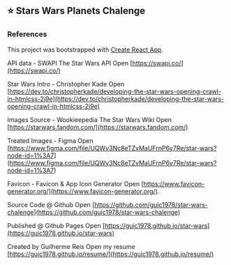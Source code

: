 ## ⭐ Stars Wars Planets Chalenge

### References

This project was bootstrapped with [Create React App](https://github.com/facebook/create-react-app).

API data - SWAPI The Star Wars API
Open [https://swapi.co/](https://swapi.co/)

Star Wars Intro - Christopher Kade
Open [https://dev.to/christopherkade/developing-the-star-wars-opening-crawl-in-htmlcss-2j9e](https://dev.to/christopherkade/developing-the-star-wars-opening-crawl-in-htmlcss-2j9e)

Images Source - Wookieepedia The Star Wars Wiki
Open [https://starwars.fandom.com/](https://starwars.fandom.com/)

Treated Images - Figma
Open [https://www.figma.com/file/UQWy3Nc8eTZvMaUFrnP6y7Re/star-wars?node-id=1%3A7] (https://www.figma.com/file/UQWy3Nc8eTZvMaUFrnP6y7Re/star-wars?node-id=1%3A7)

Favicon - Favicon & App Icon Generator
Open [https://www.favicon-generator.org/](https://www.favicon-generator.org/).

Source Code @ Github
Open [https://github.com/guic1978/star-wars-chalenge](https://github.com/guic1978/star-wars-chalenge)

Published @ Github Pages
Open [https://guic1978.github.io/star-wars](https://guic1978.github.io/star-wars)

Created by Guilherme Reis
Open my resume [https://guic1978.github.io/resume/](https://guic1978.github.io/resume/)